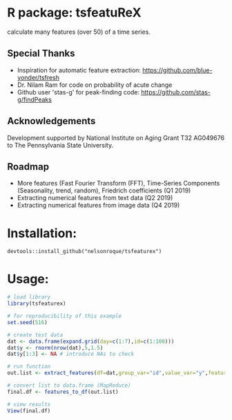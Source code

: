 # R package: tsfeatuReX
calculate many features (over 50) of a time series.

## Special Thanks
- Inspiration for automatic feature extraction: https://github.com/blue-yonder/tsfresh
- Dr. Nilam Ram for code on probability of acute change
- Github user 'stas-g' for peak-finding code: https://github.com/stas-g/findPeaks

## Acknowledgements

Development supported by National Institute on Aging Grant T32 AG049676 to The Pennsylvania State University. 

## Roadmap

- More features (Fast Fourier Transform (FFT), Time-Series Components (Seasonality, trend, random), Friedrich coefficients (Q1 2019)
- Extracting numerical features from text data (Q2 2019)
- Extracting numerical features from image data (Q4 2019)

# Installation:

```
devtools::install_github("nelsonroque/tsfeaturex")
```

# Usage:

```r
# load library
library(tsfeaturex)

# for reproducibility of this example
set.seed(516)

# create test data
dat <- data.frame(expand.grid(day=c(1:7),id=c(1:100)))
dat$y <- rnorm(nrow(dat),5,1.5)
dat$y[1:3] <- NA # introduce NAs to check

# run function
out.list <- extract_features(df=dat,group_var="id",value_var="y",features="all")

# convert list to data.frame (MapReduce)
final.df <- features_to_df(out.list)

# view results
View(final.df)
